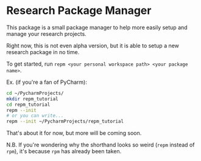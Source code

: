 # Research Package Manager

This package is a small package manager to help more easily setup
and manage your research projects.

Right now, this is not even alpha version, but it is able to setup a new research
package in no time.

To get started, run `repm <your personal workspace path> <your package name>`.

Ex. (if you're a fan of PyCharm):
```bash
cd ~/PycharmProjects/
mkdir repm_tutorial
cd repm_tutorial
repm --init
# or you can write...
repm --init ~/PycharmProjects/repm_tutorial
```

That's about it for now, but more will be coming soon.

N.B. If you're wondering why the shorthand looks so weird (`repm` instead of `rpm`),
it's because `rpm` has already been taken.
